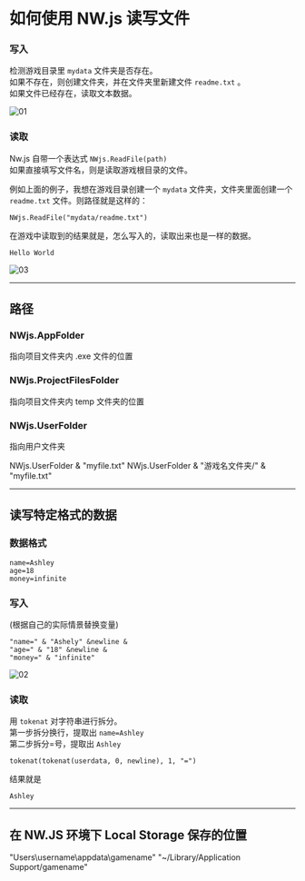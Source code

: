 # 如何使用 NW.js 读写文件


### 写入

检测游戏目录里 `mydata` 文件夹是否存在。  
如果不存在，则创建文件夹，并在文件夹里新建文件 `readme.txt` 。    
如果文件已经存在，读取文本数据。  

![01](https://user-images.githubusercontent.com/45864744/147338391-3b9d02c1-c1bf-473e-b065-cf3be1f65540.png)


### 读取

Nw.js 自带一个表达式 ` NWjs.ReadFile(path) `  
如果直接填写文件名，则是读取游戏根目录的文件。

例如上面的例子，我想在游戏目录创建一个 `mydata` 文件夹，文件夹里面创建一个 `readme.txt` 文件。则路径就是这样的：

```
NWjs.ReadFile("mydata/readme.txt")
```

在游戏中读取到的结果就是，怎么写入的，读取出来也是一样的数据。  

```
Hello World
```

![03](https://user-images.githubusercontent.com/45864744/147339645-31d8428b-a814-4ae0-a84e-c0d55abeaaea.png)


---

## 路径

### NWjs.AppFolder
指向项目文件夹内 .exe 文件的位置

### NWjs.ProjectFilesFolder
指向项目文件夹内 temp 文件夹的位置

### NWjs.UserFolder 
指向用户文件夹

NWjs.UserFolder & "myfile.txt"
NWjs.UserFolder & "游戏名文件夹/" & "myfile.txt"


---


## 读写特定格式的数据


### 数据格式

```
name=Ashley
age=18
money=infinite
```

### 写入

(根据自己的实际情景替换变量)

```
"name=" & "Ashely" &newline &
"age=" & "18" &newline &
"money=" & "infinite"
```

![02](https://user-images.githubusercontent.com/45864744/147338728-35a32221-cd90-4b80-9df8-0fc379751692.png)


### 读取

用 `tokenat` 对字符串进行拆分。  
第一步拆分换行，提取出 `name=Ashley`  
第二步拆分=号，提取出 `Ashley`  

```
tokenat(tokenat(userdata, 0, newline), 1, "=")
```

结果就是

```
Ashley
```

---

## 在 NW.JS 环境下 Local Storage 保存的位置

"Users\username\appdata\gamename\"
"~/Library/Application Support/gamename"
